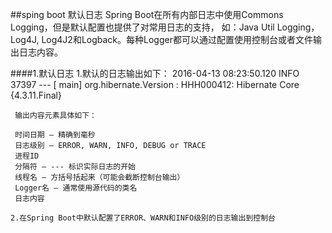 ##sping boot 默认日志
    Spring Boot在所有内部日志中使用Commons Logging，但是默认配置也提供了对常用日志的支持，
    如：Java Util Logging，Log4J, Log4J2和Logback。每种Logger都可以通过配置使用控制台或者文件输出日志内容。

####1.默认日志
    1.默认的日志输出如下：
        	2016-04-13 08:23:50.120  INFO 37397 --- [           main] org.hibernate.Version                    : HHH000412: Hibernate Core {4.3.11.Final}
     
     输出内容元素具体如下：
     
     时间日期 — 精确到毫秒
     日志级别 — ERROR, WARN, INFO, DEBUG or TRACE
     进程ID
     分隔符 — --- 标识实际日志的开始
     线程名 — 方括号括起来（可能会截断控制台输出）
     Logger名 — 通常使用源代码的类名
     日志内容

    2.在Spring Boot中默认配置了ERROR、WARN和INFO级别的日志输出到控制台

    
    
